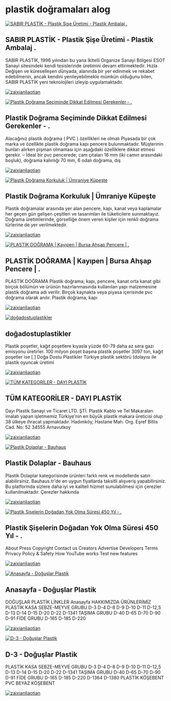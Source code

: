 # plastik doğramaları alog
<a href="https://mnn.zoosnet.net/LR/Chatpre.aspx?id=MNN94995150&p=https://topgrinding.com/" target="_blank">![SABIR PLASTİK - Plastik Şişe Üretimi - Plastik Ambalaj .](https://github.com/technlg/images/blob/main/57.jpg)</a>
## SABIR PLASTİK - Plastik Şişe Üretimi - Plastik Ambalaj .
SABIR PLASTİK, 1996 yılından bu yana İkitelli Organize Sanayi Bölgesi ESOT Sanayi sitesindeki kendi tesislerinde üretimini devam ettirmektedir. Hızla Değişen ve küreselleşen dünyada, alanında bir yer edinmek ve rekabet edebilmenin, ancak kendini yenileyebilmekle mümkün olduğunu bilen, SABIR PLASTİK yeni teknolojileri izleyip uygulamaktadır.
<a href="https://mnn.zoosnet.net/LR/Chatpre.aspx?id=MNN94995150&p=https://topgrinding.com/" target="_blank"><img src="https://github.com/technlg/images/raw/main/chat11.jpg" alt="zaixianliaotian"/></a><a href="//whatsapp.shibangsoft.com/WhatsApp.php" ><img src="https://github.com/technlg/images/raw/main/chat11.png" alt=""></a>
<a href="https://mnn.zoosnet.net/LR/Chatpre.aspx?id=MNN94995150&p=https://topgrinding.com/" target="_blank">![Plastik Doğrama Seçiminde Dikkat Edilmesi Gerekenler - .](https://github.com/technlg/images/blob/main/12.jpg)</a>
## Plastik Doğrama Seçiminde Dikkat Edilmesi Gerekenler - .
Alacağınız plastik doğrama ( PVC ) özellikleri ne olmalı Piyasada bir çok marka ve özellikte plastik doğrama kapı pencere bulunmaktadır. Müşterinin bunları alırken pişman olmaması için aşağıdaki özelliklere dikkat etmesi gerekir. – İdeal bir pvc pencerede; cam çıtaları 16 mm (iki camın arasındaki boşluk), doğrama kalınlığı 70 mm, 6 odalı doğrama, dış 
<a href="https://mnn.zoosnet.net/LR/Chatpre.aspx?id=MNN94995150&p=https://topgrinding.com/" target="_blank"><img src="https://github.com/technlg/images/raw/main/chat11.jpg" alt="zaixianliaotian"/></a><a href="//whatsapp.shibangsoft.com/WhatsApp.php" ><img src="https://github.com/technlg/images/raw/main/chat11.png" alt=""></a>
<a href="https://mnn.zoosnet.net/LR/Chatpre.aspx?id=MNN94995150&p=https://topgrinding.com/" target="_blank">![Plastik Doğrama Korkuluk | Ümraniye Küpeşte](https://github.com/technlg/images/blob/main/13.jpg)</a>
## Plastik Doğrama Korkuluk | Ümraniye Küpeşte
Plastik doğramalar arasında yer alan pencere, kapı, kanat veya kaplamalar her geçen gün gelişen çeşitleri ve tasarımları ile tüketicilere sunmaktayız. Doğrama üretimlerinde, görselliğe önem veren kişiler için renkli doğrama türlerine de yer verilmektedir.
<a href="https://mnn.zoosnet.net/LR/Chatpre.aspx?id=MNN94995150&p=https://topgrinding.com/" target="_blank"><img src="https://github.com/technlg/images/raw/main/chat11.jpg" alt="zaixianliaotian"/></a><a href="//whatsapp.shibangsoft.com/WhatsApp.php" ><img src="https://github.com/technlg/images/raw/main/chat11.png" alt=""></a>
<a href="https://mnn.zoosnet.net/LR/Chatpre.aspx?id=MNN94995150&p=https://topgrinding.com/" target="_blank">![PLASTİK DOĞRAMA | Kayıpen | Bursa Ahşap Pencere | .](https://github.com/technlg/images/blob/main/1.jpg)</a>
## PLASTİK DOĞRAMA | Kayıpen | Bursa Ahşap Pencere | .
PLASTİK DOĞRAMA Plastik doğrama; kapı, pencere, kanat orta kanat gibi birçok bölümün ve ürünün hazırlanmasında kullanılan yapı malzemesine plastik doğrama adı verilir. Birçok kaynakta veya piyasa içerisinde pvc doğrama olarak anılır. Plastik doğrama, kapı 
<a href="https://mnn.zoosnet.net/LR/Chatpre.aspx?id=MNN94995150&p=https://topgrinding.com/" target="_blank"><img src="https://github.com/technlg/images/raw/main/chat11.jpg" alt="zaixianliaotian"/></a><a href="//whatsapp.shibangsoft.com/WhatsApp.php" ><img src="https://github.com/technlg/images/raw/main/chat11.png" alt=""></a>
<a href="https://mnn.zoosnet.net/LR/Chatpre.aspx?id=MNN94995150&p=https://topgrinding.com/" target="_blank">![doğadostuplastikler](https://github.com/technlg/images/blob/main/4.jpg)</a>
## doğadostuplastikler
Plastik poşetler, kağıt poşetlere kıyasla yüzde 60-79 daha az sera gazı emisyonu üretirler. 100 milyon poşet başına plastik poşetler 3097 ton, kağıt poşetler ise [.] Doğa Dostu Plastikler Türkiye plastik sektörü (dolayısı ile plastik oyuncak üretimi 
<a href="https://mnn.zoosnet.net/LR/Chatpre.aspx?id=MNN94995150&p=https://topgrinding.com/" target="_blank"><img src="https://github.com/technlg/images/raw/main/chat11.jpg" alt="zaixianliaotian"/></a><a href="//whatsapp.shibangsoft.com/WhatsApp.php" ><img src="https://github.com/technlg/images/raw/main/chat11.png" alt=""></a>
<a href="https://mnn.zoosnet.net/LR/Chatpre.aspx?id=MNN94995150&p=https://topgrinding.com/" target="_blank">![TÜM KATEGORİLER - DAYI PLASTİK](https://github.com/technlg/images/blob/main/45.jpg)</a>
## TÜM KATEGORİLER - DAYI PLASTİK
Dayı Plastik Sanayi ve Ticaret LTD. ŞTİ. Plastik Kablo ve Tel Makaraları imalatı yapan işletmemiz Türkiye'nin en büyük plastik makara üreticisi olup 38 ülkeye ihracat yapmaktadır.  Hadımköy, Hastane Mah. Org. Eşref Bitlis Cad. No: 52 34555 Arnavutkoy
<a href="https://mnn.zoosnet.net/LR/Chatpre.aspx?id=MNN94995150&p=https://topgrinding.com/" target="_blank"><img src="https://github.com/technlg/images/raw/main/chat11.jpg" alt="zaixianliaotian"/></a><a href="//whatsapp.shibangsoft.com/WhatsApp.php" ><img src="https://github.com/technlg/images/raw/main/chat11.png" alt=""></a>
<a href="https://mnn.zoosnet.net/LR/Chatpre.aspx?id=MNN94995150&p=https://topgrinding.com/" target="_blank">![Plastik Dolaplar - Bauhaus](https://github.com/technlg/images/blob/main/11.jpg)</a>
## Plastik Dolaplar - Bauhaus
Plastik Dolaplar kategorisinde ürünleri farklı renk ve modellerde satın alabilirsiniz. Bauhaus.tr'de en uygun fiyatlarda taksitli alışveriş yapabilirsiniz. Bu platformda sizlere daha iyi ve kaliteli hizmet sunulabilmesi için çerezler kullanılmaktadır. Çerezler hakkında 
<a href="https://mnn.zoosnet.net/LR/Chatpre.aspx?id=MNN94995150&p=https://topgrinding.com/" target="_blank"><img src="https://github.com/technlg/images/raw/main/chat11.jpg" alt="zaixianliaotian"/></a><a href="//whatsapp.shibangsoft.com/WhatsApp.php" ><img src="https://github.com/technlg/images/raw/main/chat11.png" alt=""></a>
<a href="https://mnn.zoosnet.net/LR/Chatpre.aspx?id=MNN94995150&p=https://topgrinding.com/" target="_blank">![Plastik Şişelerin Doğadan Yok Olma Süresi 450 Yıl - .](https://github.com/technlg/images/blob/main/27.jpg)</a>
## Plastik Şişelerin Doğadan Yok Olma Süresi 450 Yıl - .
About Press Copyright Contact us Creators Advertise Developers Terms Privacy Policy & Safety How YouTube works Test new features
<a href="https://mnn.zoosnet.net/LR/Chatpre.aspx?id=MNN94995150&p=https://topgrinding.com/" target="_blank"><img src="https://github.com/technlg/images/raw/main/chat11.jpg" alt="zaixianliaotian"/></a><a href="//whatsapp.shibangsoft.com/WhatsApp.php" ><img src="https://github.com/technlg/images/raw/main/chat11.png" alt=""></a>
<a href="https://mnn.zoosnet.net/LR/Chatpre.aspx?id=MNN94995150&p=https://topgrinding.com/" target="_blank">![Anasayfa - Doğuşlar Plastik](https://github.com/technlg/images/blob/main/7.jpg)</a>
## Anasayfa - Doğuşlar Plastik
DOĞUŞLAR PLASTİK LİNKLER Anasayfa HAKKIMIZDA ÜRÜNLERİMİZ PLASTİK KASA SEBZE-MEYVE GRUBU D-3 D-4 D-8 D-9 D-10 D-11 D-12,5 D-13 D-14 D-15 D-20 D-22 D-1341 TAŞIMA GRUBU D-40 D-65 D-70 D-90 D-91 FİDE GRUBU D-165 D-185 D-220 
<a href="https://mnn.zoosnet.net/LR/Chatpre.aspx?id=MNN94995150&p=https://topgrinding.com/" target="_blank"><img src="https://github.com/technlg/images/raw/main/chat11.jpg" alt="zaixianliaotian"/></a><a href="//whatsapp.shibangsoft.com/WhatsApp.php" ><img src="https://github.com/technlg/images/raw/main/chat11.png" alt=""></a>
<a href="https://mnn.zoosnet.net/LR/Chatpre.aspx?id=MNN94995150&p=https://topgrinding.com/" target="_blank">![D-3 - Doğuşlar Plastik](https://github.com/technlg/images/blob/main/5.jpg)</a>
## D-3 - Doğuşlar Plastik
PLASTİK KASA SEBZE-MEYVE GRUBU D-3 D-4 D-8 D-9 D-10 D-11 D-12,5 D-13 D-14 D-15 D-20 D-22 D-1341 TAŞIMA GRUBU D-40 D-65 D-70 D-90 D-91 FİDE GRUBU D-165 D-185 D-220 D-1364 D-1380 PLASTİK KÖŞEBENT PVC BEYAZ KÖŞEBENT
<a href="https://mnn.zoosnet.net/LR/Chatpre.aspx?id=MNN94995150&p=https://topgrinding.com/" target="_blank"><img src="https://github.com/technlg/images/raw/main/chat11.jpg" alt="zaixianliaotian"/></a><a href="//whatsapp.shibangsoft.com/WhatsApp.php" ><img src="https://github.com/technlg/images/raw/main/chat11.png" alt=""></a>
